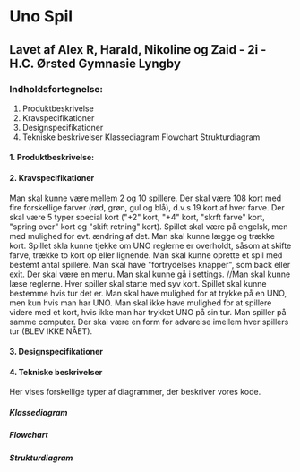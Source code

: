 # Uno Spil

## Lavet af Alex R, Harald, Nikoline og Zaid - 2i - H.C. Ørsted Gymnasie Lyngby

### Indholdsfortegnelse:
1. Produktbeskrivelse
1. Kravspecifikationer
1. Designspecifikationer
1. Tekniske beskrivelser
  Klassediagram
  Flowchart
  Strukturdiagram

#### 1. Produktbeskrivelse:

#### 2. Kravspecifikationer
Man skal kunne være mellem 2 og 10 spillere. 
Der skal være 108 kort med fire forskellige farver (rød, grøn, gul og blå), d.v.s 19 kort af hver farve. 
Der skal være 5 typer special kort ("+2" kort, "+4" kort, "skrft farve" kort, "spring over" kort og "skift retning" kort).
Spillet skal være på engelsk, men med mulighed for evt. ændring af det. 
Man skal kunne lægge og trække kort.
Spillet skla kunne tjekke om UNO reglerne er overholdt, såsom at skifte farve, trække to kort op eller lignende.
Man skal kunne oprette et spil med bestemt antal spillere. 
Man skal have "fortrydelses knapper", som back eller exit. 
Der skal være en menu.
Man skal kunne gå i settings.
//Man skal kunne læse reglerne. 
Hver spiller skal starte med syv kort.
Spillet skal kunne bestemme hvis tur det er. 
Man skal have mulighed for at trykke på en UNO, men kun hvis man har UNO.
Man skal ikke have mulighed for at spillere videre med et kort, hvis ikke man har trykket UNO på sin tur. 
Man spiller på samme computer.
Der skal være en form for advarelse imellem hver spillers tur (BLEV IKKE NÅET).

#### 3. Designspecifikationer

#### 4. Tekniske beskrivelser
Her vises forskellige typer af diagrammer, der beskriver vores kode. 

##### Klassediagram
##### Flowchart
##### Strukturdiagram
